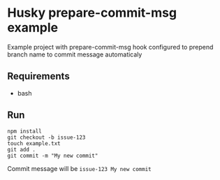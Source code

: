 # Husky prepare-commit-msg example
Example project with prepare-commit-msg hook configured to prepend branch name to commit message automaticaly

## Requirements
* bash

## Run

    npm install
    git checkout -b issue-123
    touch example.txt
    git add .
    git commit -m "My new commit"

Commit message will be `issue-123 My new commit`
